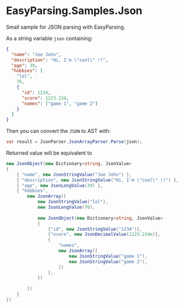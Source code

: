 ﻿
# EasyParsing.Samples.Json

Small sample for JSON parsing with EasyParsing.

As a string variable `json` containing:

```json
{
  "name": "Joe John",
  "description": "Hi, I'm \"cool\" !!",
  "age": 39,
  "hobbies": [
    "lol",
    76,
    {
      "id": 1234,
      "score": 1223.234,
      "names": ["game 1", "game 2"]
    }
  ]
}
```

Then you can convert the `JSON` to AST with:

```C#
var result = JsonParser.JsonArrayParser.Parse(json);
```
Returned value will be equivalent to

```C#
new JsonObject(new Dictionary<string, JsonValue>
{
    { "name", new JsonStringValue("Joe John") },
    { "description", new JsonStringValue("Hi, I'm \"cool\" !!") },
    { "age", new JsonLongValue(39) },
    { "hobbies", 
        new JsonArray([
            new JsonStringValue("lol"),
            new JsonLongValue(76),
            
            new JsonObject(new Dictionary<string, JsonValue>
            {
                {"id", new JsonStringValue("1234")},
                {"score", new JsonDecimalValue(1223.234m)},
                {
                    "names", 
                    new JsonArray([
                        new JsonStringValue("game 1"),
                        new JsonStringValue("game 2"),
                    ])
                },
            })
            
        ])
    }
})
```
